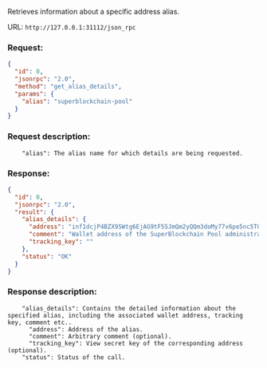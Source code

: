 Retrieves information about a specific address alias.

URL: ```http://127.0.0.1:31112/json_rpc```
### Request: 
```json
{
  "id": 0,
  "jsonrpc": "2.0",
  "method": "get_alias_details",
  "params": {
    "alias": "superblockchain-pool"
  }
}
```
### Request description: 
```
    "alias": The alias name for which details are being requested.

```
### Response: 
```json
{
  "id": 0,
  "jsonrpc": "2.0",
  "result": {
    "alias_details": {
      "address": "inf1dcjP4BZX9SWtg6EjAG9tF55JmQm2yQQm3doMy77v6pe5nc5TG14WMWRhSDBJsugczwLUU5btJZT67ahRygCg7hLCdUwpai",
      "comment": "Wallet address of the SuperBlockchain Pool administrator.",
      "tracking_key": ""
    },
    "status": "OK"
  }
}
```
### Response description: 
```
    "alias_details": Contains the detailed information about the specified alias, including the associated wallet address, tracking key, comment etc..
      "address": Address of the alias.
      "comment": Arbitrary comment (optional).
      "tracking_key": View secret key of the corresponding address (optional).
    "status": Status of the call.

```